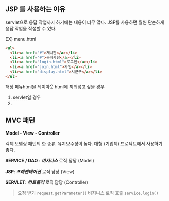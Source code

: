 ## JSP 를 사용하는 이유

servlet으로 응답 작업까지 하기에는 내용이 너무 많다.
JSP를 사용하면 훨씬 단순하게 응답 작업을 작성할 수 있다. 

EX) menu.html
```html
<ul>
  <li><a href="#">게시판</a></li>
  <li><a href="#">공지사항</a></li>
  <li><a href="login.html">로그인</a></li>
  <li><a href="join.html">가입</a></li>
  <li><a href="display.html">시군구</a></li>
</ul>
```
해당 메뉴html을 레이아웃 html에 끼워넣고 싶을 경우
1. servlet일 경우
2. 


## MVC 패턴
**Model - View - Controller**

객체 모델링 패턴의 한 종류.
유지보수성이 높다. 
대형 (기업체) 프로젝트에서 사용하기 좋다.


**SERVICE / DAO** : ***비지니스*** 로직 담당 (Model)

**JSP**: ***프레젠테이션*** 로직 담당 (View)

 **SERVLET**:  ***컨트롤러*** 로직 담당 (Controller)
> 요청 받기 `request.getParameter()`
> 비지니스 로직 호출  `service.login()` 

<!--stackedit_data:
eyJoaXN0b3J5IjpbLTEzMTg2NjEyOTBdfQ==
-->